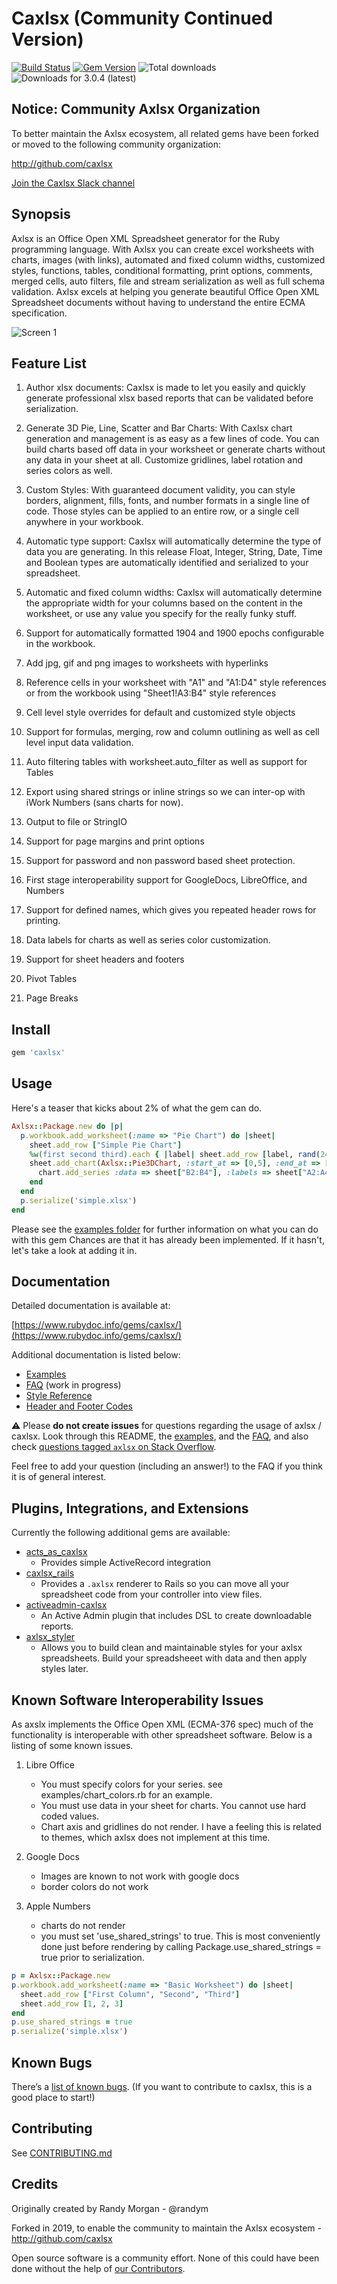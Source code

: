 # Caxlsx (Community Continued Version)
[![Build Status](https://travis-ci.com/caxlsx/caxlsx.svg?branch=master)](https://travis-ci.com/caxlsx/caxlsx)
[![Gem
Version](https://badge.fury.io/rb/caxlsx.svg)](http://badge.fury.io/rb/caxlsx)
![Total downloads](http://ruby-gem-downloads-badge.herokuapp.com/caxlsx?type=total)
![Downloads for 3.0.4 (latest)](http://ruby-gem-downloads-badge.herokuapp.com/caxlsx/3.0.4?label=3.0.4)

## Notice: Community Axlsx Organization

To better maintain the Axlsx ecosystem, all related gems have been forked or moved to the following community organization: 

http://github.com/caxlsx

[Join the Caxlsx Slack channel](https://join.slack.com/t/caxlsx/shared_invite/enQtOTI5OTM0MzI1Njk5LTBlMDQzNDk2YzkwODMxMmVkODMyYzJiZGU5NTQ3YTg5NTBlN2IwZTlmNTRjNzhiY2E0MDY2OTEyYmFlODI5NjA)

## Synopsis

Axlsx is an Office Open XML Spreadsheet generator for the Ruby programming language.
With Axlsx you can create excel worksheets with charts, images (with links), automated and fixed column widths, customized styles, functions, tables, conditional formatting, print options, comments, merged cells, auto filters, file and stream serialization  as well as full schema validation. Axlsx excels at helping you generate beautiful Office Open XML Spreadsheet documents without having to understand the entire ECMA specification.

![Screen 1](https://github.com/caxlsx/caxlsx/raw/master/examples/sample.png)


## Feature List

1. Author xlsx documents: Caxlsx is made to let you easily and quickly generate professional xlsx based reports that can be validated before serialization.

2. Generate 3D Pie, Line, Scatter and Bar Charts: With Caxlsx chart generation and management is as easy as a few lines of code. You can build charts based off data in your worksheet or generate charts without any data in your sheet at all. Customize gridlines, label rotation and series colors as well.

3. Custom Styles: With guaranteed document validity, you can style borders, alignment, fills, fonts, and number formats in a single line of code. Those styles can be applied to an entire row, or a single cell anywhere in your workbook.

4. Automatic type support: Caxlsx will automatically determine the type of data you are generating. In this release Float, Integer, String, Date, Time and Boolean types are automatically identified and serialized to your spreadsheet.

5. Automatic and fixed column widths: Caxlsx will automatically determine the appropriate width for your columns based on the content in the worksheet, or use any value you specify for the really funky stuff.

6. Support for automatically formatted 1904 and 1900 epochs configurable in the workbook.

7. Add jpg, gif and png images to worksheets with hyperlinks

8. Reference cells in your worksheet with "A1" and "A1:D4" style references or from the workbook using "Sheet1!A3:B4" style references

9. Cell level style overrides for default and customized style objects

10. Support for formulas, merging, row and column outlining as well as
cell level input data validation.

12. Auto filtering tables with worksheet.auto_filter as well as support for Tables

13. Export using shared strings or inline strings so we can inter-op with iWork Numbers (sans charts for now).

14. Output to file or StringIO

15. Support for page margins and print options

16. Support for password and non password based sheet protection.

17. First stage interoperability support for GoogleDocs, LibreOffice,
and Numbers

18. Support for defined names, which gives you repeated header rows for printing.

19. Data labels for charts as well as series color customization.

20. Support for sheet headers and footers

21. Pivot Tables

22. Page Breaks


## Install

```ruby
gem 'caxlsx'
```

## Usage

Here's a teaser that kicks about 2% of what the gem can do.

```ruby
Axlsx::Package.new do |p|
  p.workbook.add_worksheet(:name => "Pie Chart") do |sheet|
    sheet.add_row ["Simple Pie Chart"]
    %w(first second third).each { |label| sheet.add_row [label, rand(24)+1] }
    sheet.add_chart(Axlsx::Pie3DChart, :start_at => [0,5], :end_at => [10, 20], :title => "example 3: Pie Chart") do |chart|
      chart.add_series :data => sheet["B2:B4"], :labels => sheet["A2:A4"],  :colors => ['FF0000', '00FF00', '0000FF']
    end
  end
  p.serialize('simple.xlsx')
end
```

Please see the [examples folder](https://github.com/caxlsx/caxlsx/tree/master/examples) for further information on what you can do with this gem  Chances are that it has already been implemented. If it hasn't, let's take a look at adding it in.

## Documentation

Detailed documentation is available at:

[https://www.rubydoc.info/gems/caxlsx/](https://www.rubydoc.info/gems/caxlsx/)

Additional documentation is listed below:

- [Examples](https://github.com/caxlsx/caxlsx/tree/master/examples)
- [FAQ](https://github.com/caxlsx/caxlsx/wiki/FAQ) (work in progress)
- [Style Reference](https://github.com/caxlsx/caxlsx/blob/master/docs/style_reference.md)
- [Header and Footer Codes](https://github.com/caxlsx/caxlsx/blob/master/docs/header_and_footer_codes.md)

⚠ Please __do not create issues__ for questions regarding the usage of axlsx / caxlsx. Look through this README, the [examples](https://github.com/caxlsx/caxlsx/tree/master/examples/example.rb), and the [FAQ](https://github.com/caxlsx/caxlsx/wiki/FAQ), and also check [questions tagged `axlsx` on Stack Overflow](https://stackoverflow.com/questions/tagged/axlsx).

Feel free to add your question (including an answer!) to the FAQ if you think it is of general interest.

## Plugins, Integrations, and Extensions

Currently the following additional gems are available:

- [acts_as_caxlsx](https://github.com/caxlsx/acts_as_caxlsx)
  * Provides simple ActiveRecord integration
- [caxlsx_rails](https://github.com/caxlsx/caxlsx_rails)
  * Provides a `.axlsx` renderer to Rails so you can move all your spreadsheet code from your controller into view files.
- [activeadmin-caxlsx](https://github.com/caxlsx/activeadmin-caxlsx)
  * An Active Admin plugin that includes DSL to create downloadable reports.
- [axlsx_styler](https://github.com/axlsx-styler-gem/axlsx_styler)
  * Allows you to build clean and maintainable styles for your axlsx spreadsheets. Build your spreadsheeet with data and then apply styles later.

## Known Software Interoperability Issues

As axslx implements the Office Open XML (ECMA-376 spec) much of the
functionality is interoperable with other spreadsheet software. Below is
a listing of some known issues.

1. Libre Office
   -  You must specify colors for your series. see examples/chart_colors.rb
for an example.
   - You must use data in your sheet for charts. You cannot use hard coded
values.
   -  Chart axis and gridlines do not render. I have a feeling this is
related to themes, which axlsx does not implement at this time.

2. Google Docs
   - Images are known to not work with google docs
   - border colors do not work

3. Apple Numbers
   - charts do not render
   - you must set 'use_shared_strings' to true. This is most conveniently done just before rendering by calling Package.use_shared_strings = true prior to serialization.

```ruby
p = Axlsx::Package.new
p.workbook.add_worksheet(:name => "Basic Worksheet") do |sheet|
  sheet.add_row ["First Column", "Second", "Third"]
  sheet.add_row [1, 2, 3]
end
p.use_shared_strings = true
p.serialize('simple.xlsx')
```

## Known Bugs

There’s a [list of known bugs](https://github.com/caxlsx/caxlsx/issues?q=label%3A%22known+bug%22). (If you want to contribute to caxlsx, this is a good place to start!)

## Contributing

See [CONTRIBUTING.md](https://github.com/caxlsx/caxlsx/blob/master/CONTRIBUTING.md)

## Credits

Originally created by Randy Morgan - @randym

Forked in 2019, to enable the community to maintain the Axlsx ecosystem - http://github.com/caxlsx

Open source software is a community effort. None of this could have been done without the help of [our Contributors](https://github.com/caxlsx/caxlsx/graphs/contributors).
